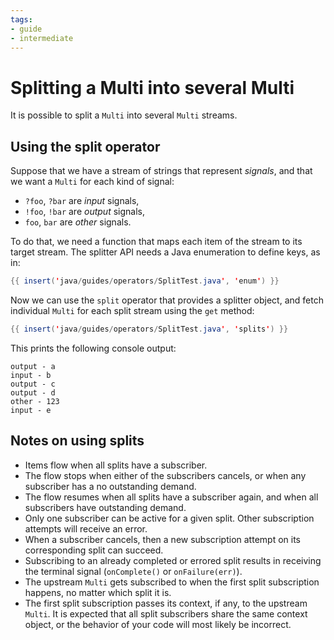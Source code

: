 ```yaml
---
tags:
- guide
- intermediate
---
```


# Splitting a Multi into several Multi

It is possible to split a `Multi` into several `Multi` streams.

## Using the split operator

Suppose that we have a stream of strings that represent _signals_, and that we want a `Multi` for each kind of signal:

- `?foo`, `?bar` are _input_ signals,
- `!foo`, `!bar` are _output_ signals,
- `foo`, `bar` are _other_ signals.

To do that, we need a function that maps each item of the stream to its target stream.
The splitter API needs a Java enumeration to define keys, as in:

```java linenums="1"
{{ insert('java/guides/operators/SplitTest.java', 'enum') }}
```

Now we can use the `split` operator that provides a splitter object, and fetch individual `Multi` for each split stream using the `get` method:

```java linenums="1"
{{ insert('java/guides/operators/SplitTest.java', 'splits') }}
```

This prints the following console output:

```
output - a
input - b
output - c
output - d
other - 123
input - e
```

## Notes on using splits

- Items flow when all splits have a subscriber.
- The flow stops when either of the subscribers cancels, or when any subscriber has a no outstanding demand.
- The flow resumes when all splits have a subscriber again, and when all subscribers have outstanding demand.
- Only one subscriber can be active for a given split. Other subscription attempts will receive an error.
- When a subscriber cancels, then a new subscription attempt on its corresponding split can succeed.
- Subscribing to an already completed or errored split results in receiving the terminal signal (`onComplete()` or `onFailure(err)`).
- The upstream `Multi` gets subscribed to when the first split subscription happens, no matter which split it is.
- The first split subscription passes its context, if any, to the upstream `Multi`. It is expected that all split subscribers share the same context object, or the behavior of your code will most likely be incorrect.
